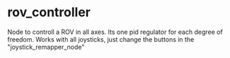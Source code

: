 # rov_controller
Node to controll a ROV in all axes. Its one pid regulator for each degree of freedom. Works with all joysticks, just change the buttons in the "joystick_remapper_node"

